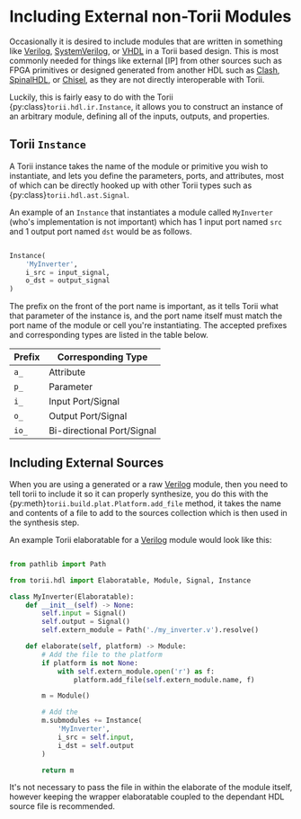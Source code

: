 # Including External non-Torii Modules

Occasionally it is desired to include modules that are written in something like [Verilog], [SystemVerilog], or [VHDL] in a Torii based design. This is most commonly needed for things like external [IP] from other sources such as FPGA primitives or designed generated from another HDL such as [Clash], [SpinalHDL], or [Chisel], as they are not directly interoperable with Torii.


Luckily, this is fairly easy to do with the Torii {py:class}`torii.hdl.ir.Instance`, it allows you to construct an instance of an arbitrary module, defining all of the inputs, outputs, and properties.

## Torii `Instance`

A Torii instance takes the name of the module or primitive you wish to instantiate, and lets you define the parameters, ports, and attributes, most of which can be directly hooked up with other Torii types such as {py:class}`torii.hdl.ast.Signal`.

An example of an `Instance` that instantiates a module called `MyInverter` (who's implementation is not important) which has 1 input port named `src` and 1 output port named `dst` would be as follows.

```py

Instance(
	'MyInverter',
	i_src = input_signal,
	o_dst = output_signal
)

```

The prefix on the front of the port name is important, as it tells Torii what that parameter of the instance is, and the port name itself must match the port name of the module or cell you're instantiating. The accepted prefixes and corresponding types are listed in the table below.

| Prefix | Corresponding Type         |
|--------|----------------------------|
| `a_`   | Attribute                  |
| `p_`   | Parameter                  |
| `i_`   | Input Port/Signal          |
| `o_`   | Output Port/Signal         |
| `io_`  | Bi-directional Port/Signal |


## Including External Sources

When you are using a generated or a raw [Verilog] module, then you need to tell torii to include it so it can properly synthesize, you do this with the {py:meth}`torii.build.plat.Platform.add_file` method, it takes the name and contents of a file to add to the sources collection which is then used in the synthesis step.

An example Torii elaboratable for a [Verilog]  module would look like this:


```py

from pathlib import Path

from torii.hdl import Elaboratable, Module, Signal, Instance

class MyInverter(Elaboratable):
	def __init__(self) -> None:
		self.input = Signal()
		self.output = Signal()
		self.extern_module = Path('./my_inverter.v').resolve()

	def elaborate(self, platform) -> Module:
		# Add the file to the platform
		if platform is not None:
			with self.extern_module.open('r') as f:
				platform.add_file(self.extern_module.name, f)

		m = Module()

		# Add the
		m.submodules += Instance(
			'MyInverter',
			i_src = self.input,
			i_dst = self.output
		)

		return m

```

It's not necessary to pass the file in within the elaborate of the module itself, however keeping the wrapper elaboratable coupled to the dependant HDL source file is recommended.





[Verilog]: https://ieeexplore.ieee.org/document/1620780
[SystemVerilog]: https://ieeexplore.ieee.org/document/8299595
[VHDL]: https://ieeexplore.ieee.org/document/8938196
[Clash]: https://clash-lang.org/
[Chisel]: https://www.chisel-lang.org/
[SpinalHDL]: https://github.com/SpinalHDL/SpinalHDL
[Torii-Boards]: https://github.com/shrine-maiden-heavy-industries/torii-boards
